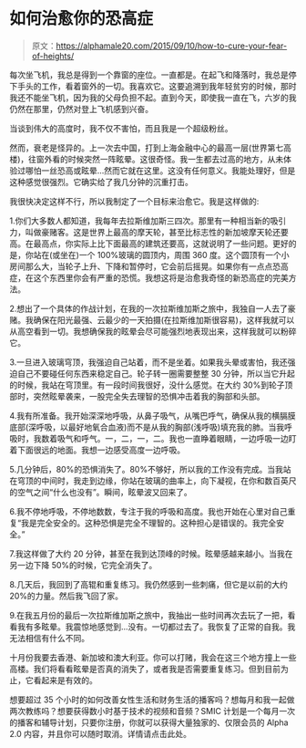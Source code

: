 # 如何治愈你的恐高症

> 原文：<https://alphamale20.com/2015/09/10/how-to-cure-your-fear-of-heights/>

每次坐飞机，我总是得到一个靠窗的座位。一直都是。在起飞和降落时，我总是停下手头的工作，看着窗外的一切。我喜欢它。这要追溯到我年轻贫穷的时候，那时我还不能坐飞机，因为我的父母负担不起。直到今天，即使我一直在飞，六岁的我仍然在那里，仍然对登上飞机感到兴奋。

当谈到伟大的高度时，我不仅不害怕，而且我是一个超级粉丝。

然而，衰老是怪异的。上一次去中国，打到上海金融中心的最高一层(世界第七高楼)，往窗外看的时候突然一阵眩晕。这很奇怪。我一生都去过高的地方，从未体验过哪怕一丝恐高或眩晕...然而它就在这里。这没有任何意义。我能处理好，但是这种感觉很强烈。它确实给了我几分钟的沉重打击。

我很快决定这样不行，所以我制定了一个目标来治愈它。我是这样做的:

1.你们大多数人都知道，我每年去拉斯维加斯三四次。那里有一种相当新的吸引力，叫做豪赌客。这是世界上最高的摩天轮，甚至比标志性的新加坡摩天轮还要高。在最高点，你实际上比下面最高的建筑还要高，这就说明了一些问题。更好的是，你站在(或坐在)一个 100%玻璃的圆顶内，周围 360 度。这个圆顶有一个小房间那么大，当轮子上升、下降和暂停时，它会前后摇晃。如果你有一点点恐高症，在这个东西里你会有严重的恐慌。我想这将是治愈我奇怪的新恐高症的完美方法。

2.想出了一个具体的作战计划，在我的一次拉斯维加斯之旅中，我独自一人去了豪赌。我确保在阳光最强、云最少的一天拍摄(在拉斯维加斯很容易)，这样我就可以从高空看到一切。我想确保我的眩晕会尽可能强烈地表现出来，这样我就可以粉碎它。

3.一旦进入玻璃穹顶，我强迫自己站着，而不是坐着。如果我头晕或害怕，我还强迫自己不要碰任何东西来稳定自己。轮子转一圈需要整整 30 分钟，所以当它升起的时候，我站在穹顶里。有一段时间我很好，没什么感觉。在大约 30%到轮子顶部时，突然眩晕袭来，一股完全失去理智的恐惧冲击着我的胸部和头部。

4.我有所准备。我开始深深地呼吸，从鼻子吸气，从嘴巴呼气，确保从我的横膈膜底部(深呼吸，以最好地氧合血液)而不是从我的胸部(浅呼吸)填充我的肺。当我呼吸时，我数着吸气和呼气。一，二，一，二。我也一直睁着眼睛，一边呼吸一边盯着下面很远的地面。我想一边感受高度一边呼吸。

5.几分钟后，80%的恐惧消失了。80%不够好，所以我的工作没有完成。当我站在穹顶的中间时，我走到边缘，你站在玻璃的曲率上，向下凝视，在你和数百英尺的空气之间“什么也没有”。瞬间，眩晕波又回来了。

6.我不停地呼吸，不停地数数，专注于我的呼吸和高度。我也开始在心里对自己重复“我是完全安全的。这种恐惧是完全不理智的。这种担心是错误的。我完全安全。”

7.我这样做了大约 20 分钟，甚至在我到达顶峰的时候。眩晕感越来越小。当我在另一边下降 50%的时候，它完全消失了。

8.几天后，我回到了高辊和重复练习。我仍然感到一些刺痛，但它是以前的大约 20%的力量。然后我飞回了家。

9.在我五月份的最后一次拉斯维加斯之旅中，我抽出一些时间再次去玩了一把，看看我有多眩晕。我震惊地感觉到...没有。一切都过去了。我恢复了正常的自我。我无法相信有什么不同。

十月份我要去香港、新加坡和澳大利亚。你可以打赌，我会在这三个地方撞上一些高楼。我们将看看眩晕是否真的消失了，或者我是否需要重复练习。但到目前为止，它看起来是有效的。

想要超过 35 个小时的如何改善女性生活和财务生活的播客吗？想每月和我一起做两次教练吗？想要获得数小时基于技术的视频和音频？SMIC 计划是一个每月一次的播客和辅导计划，只要你注册，你就可以获得大量独家的、仅限会员的 Alpha 2.0 内容，并且你可以随时取消。详情请点击此处。